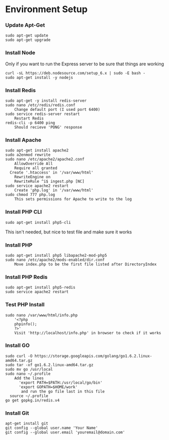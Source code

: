 # Environment Setup

### Update Apt-Get
```shell
sudo apt-get update  
sudo apt-get upgrade
```

### Install Node
Only if you want to run the Express server to be sure that things are working
```shell
curl -sL https://deb.nodesource.com/setup_6.x | sudo -E bash -
sudo apt-get install -y nodejs
```

### Install Redis
```shell
sudo apt-get -y install redis-server
sudo nano /etc/redis/redis.conf
    Change default port (I used port 6400)
sudo service redis-server restart
    Restart Redis
redis-cli -p 6400 ping
    Should recieve 'PONG' response
```

### Install Apache
```shell
sudo apt-get install apache2
sudo a2enmod rewrite
sudo nano /etc/apache2/apache2.conf
    AllowOverride All
    Require all granted
  Create '.htaccess' in '/var/www/html'
    RewriteEngine on
    RewriteRule ^i$ ingest.php [NC]
sudo service apache2 restart
    Create 'php.log' in '/var/www/html'
sudo chmod 777 php.log
    This sets permissions for Apache to write to the log
```

### Install PHP CLI
```shell
sudo apt-get install php5-cli
```
This isn't needed, but nice to test file and make sure it works

### Install PHP
```shell
sudo apt-get install php5 libapache2-mod-php5
sudo nano /etc/apache2/mods-enabled/dir.conf
    Move index.php to be the first file listed after DirectoryIndex
```

### Install PHP Redis
```shell
sudo apt-get install php5-redis
sudo service apache2 restart
```

### Test PHP Install
```shell
sudo nano /var/www/html/info.php
    '<?php
    phpinfo();
    ?>'
    Visit 'http://localhost/info.php' in browser to check if it works
```

### Install GO
```shell
sudo curl -O https://storage.googleapis.com/golang/go1.6.2.linux-amd64.tar.gz
sudo tar -xf go1.6.2.linux-amd64.tar.gz
sudo mv go /usr/local
sudo nano ~/.profile
    Add the lines
      'export PATH=$PATH:/usr/local/go/bin'
      'export GOPATH=$HOME/work'
       and run the go file last in this file
  source ~/.profile
go get gopkg.in/redis.v4  
```

### Install Git
```shell
apt-get install git
git config --global user.name 'Your Name'
git config --global user.email 'youremail@domain.com'
```